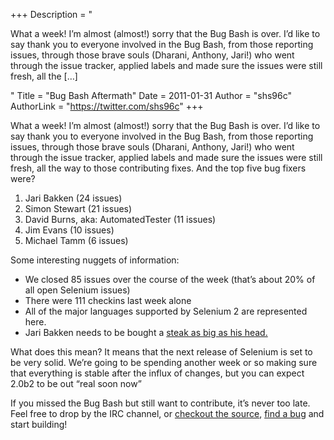 +++
Description = "<p>What a week! I’m almost (almost!) sorry that the Bug Bash is over. I’d like to say thank you to everyone involved in the Bug Bash, from those reporting issues, through those brave souls (Dharani, Anthony, Jari!) who went through the issue tracker, applied labels and made sure the issues were still fresh, all the […]</p>"
Title = "Bug Bash Aftermath"
Date = 2011-01-31
Author = "shs96c"
AuthorLink = "https://twitter.com/shs96c"
+++

<p>What a week! I&#8217;m almost (almost!) sorry that the Bug Bash is over. I&#8217;d like to say thank you to everyone involved in the Bug Bash, from those reporting issues, through those brave souls (Dharani, Anthony, Jari!) who went through the issue tracker, applied labels and made sure the issues were still fresh, all the way to those contributing fixes. And the top five bug fixers were?</p>
<ol>
<li>Jari Bakken (24 issues)</li>
<li>Simon Stewart (21 issues)</li>
<li>David Burns, aka: AutomatedTester (11 issues)</li>
<li>Jim Evans (10 issues)</li>
<li>Michael Tamm (6 issues)</li>
</ol>
<p>Some interesting nuggets of information:</p>
<ul>
<li>We closed 85 issues over the course of the week (that&#8217;s about 20% of all open Selenium issues)</li>
<li>There were 111 checkins last week alone</li>
<li>All of the major languages supported by Selenium 2 are represented here.</li>
<li>Jari Bakken needs to be bought a <a href="http://twitter.com/#!/chris_mcmahon/status/30372577704681473">steak as big as his head.</a></li>
</ul>
<p>What does this mean? It means that the next release of Selenium is set to be very solid. We&#8217;re going to be spending another week or so making sure that everything is stable after the influx of changes, but you can expect 2.0b2 to be out &#8220;real soon now&#8221;</p>
<p>If you missed the Bug Bash but still want to contribute, it&#8217;s never too late. Feel free to drop by the IRC channel, or <a href="http://code.google.com/p/selenium/source/checkout">checkout the source</a>, <a href="http://code.google.com/p/selenium/issues/list">find a bug</a> and start building!</p>

